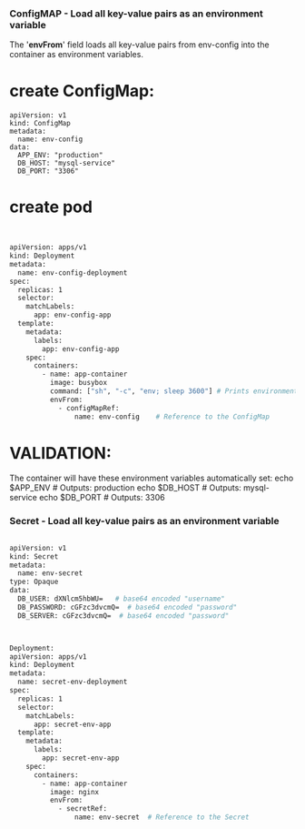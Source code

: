 ### ConfigMAP - Load all key-value pairs as an environment variable

The '**envFrom**' field loads all key-value pairs from env-config into the container as environment variables.


# create ConfigMap:
```
apiVersion: v1
kind: ConfigMap
metadata:
  name: env-config
data:
  APP_ENV: "production"
  DB_HOST: "mysql-service"
  DB_PORT: "3306"
```


# create pod
```bash


apiVersion: apps/v1
kind: Deployment
metadata:
  name: env-config-deployment
spec:
  replicas: 1
  selector:
    matchLabels:
      app: env-config-app
  template:
    metadata:
      labels:
        app: env-config-app
    spec:
      containers:
        - name: app-container
          image: busybox
          command: ["sh", "-c", "env; sleep 3600"] # Prints environment variables and keeps the pod running
          envFrom:
            - configMapRef:
                name: env-config    # Reference to the ConfigMap


```

# VALIDATION:

The container will have these environment variables automatically set:
echo $APP_ENV    # Outputs: production
echo $DB_HOST    # Outputs: mysql-service
echo $DB_PORT    # Outputs: 3306


### Secret - Load all key-value pairs as an environment variable

```bash

apiVersion: v1
kind: Secret
metadata:
  name: env-secret
type: Opaque
data:
  DB_USER: dXNlcm5hbWU=   # base64 encoded "username"
  DB_PASSWORD: cGFzc3dvcmQ=  # base64 encoded "password"
  DB_SERVER: cGFzc3dvcmQ=  # base64 encoded "password"
```

```bash


Deployment:
apiVersion: apps/v1
kind: Deployment
metadata:
  name: secret-env-deployment
spec:
  replicas: 1
  selector:
    matchLabels:
      app: secret-env-app
  template:
    metadata:
      labels:
        app: secret-env-app
    spec:
      containers:
        - name: app-container
          image: nginx
          envFrom:
            - secretRef:
                name: env-secret  # Reference to the Secret

```
